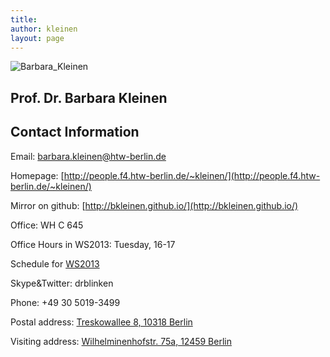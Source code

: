 ```yaml
---
title:
author: kleinen
layout: page
---
```


 ![Barbara_Kleinen]({{site.baseurl}}images/bkleinen.jpg)

## Prof. Dr. Barbara Kleinen
## Contact Information


Email: barbara.kleinen@htw-berlin.de

Homepage: [http://people.f4.htw-berlin.de/~kleinen/](http://people.f4.htw-berlin.de/~kleinen/)

Mirror on github: [http://bkleinen.github.io/](http://bkleinen.github.io/)

Office: WH C 645

Office Hours in WS2013: Tuesday, 16-17

Schedule for [WS2013](https://lsf.htw-berlin.de/qisserver/rds?state=wplan&act=DDozent&pool=DDozent&show=plan&P.vx=kurz&personal.pid=3545)

Skype&Twitter: drblinken

Phone: +49 30 5019-3499

Postal address:
[Treskowallee 8, 10318 Berlin](http://www.htw-berlin.de/htw/standorte/campus-treskowallee/)

Visiting address:
[Wilhelminenhofstr. 75a, 12459 Berlin](http://www.htw-berlin.de/htw/standorte/campus-wilhelminenhof/)

